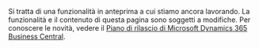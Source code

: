 Si tratta di una funzionalità in anteprima a cui stiamo ancora lavorando. La funzionalità e il contenuto di questa pagina sono soggetti a modifiche. Per conoscere le novità, vedere il [Piano di rilascio di Microsoft Dynamics 365 Business Central](https://go.microsoft.com/fwlink/?linkid=2047422).
